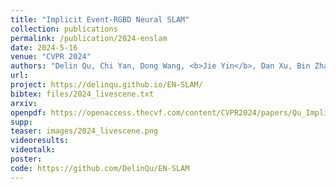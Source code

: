 ```yaml
---
title: "Implicit Event-RGBD Neural SLAM"
collection: publications
permalink: /publication/2024-enslam
date: 2024-5-16
venue: "CVPR 2024"
authors: "Delin Qu, Chi Yan, Dong Wang, <b>Jie Yin</b>, Dan Xu, Bin Zhao, Xuelong Li"
url: 
project: https://delinqu.github.io/EN-SLAM/
bibtex: files/2024_livescene.txt
arxiv: 
openpdf: https://openaccess.thecvf.com/content/CVPR2024/papers/Qu_Implicit_Event-RGBD_Neural_SLAM_CVPR_2024_paper.pdf
supp: 
teaser: images/2024_livescene.png
videoresults: 
videotalk: 
poster: 
code: https://github.com/DelinQu/EN-SLAM
---
```

